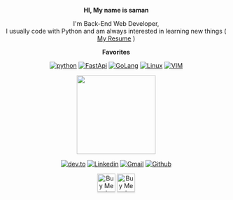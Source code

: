 <div align="center">

 
__HI, My name is saman__ 


I'm Back-End Web Developer, \
I usually code with Python and am always interested in learning new things
( [My Resume](https://onionj.github.io/cv/) )


 
__Favorites__

[![python](https://img.shields.io/badge/Python-14354C?style=for-the-badge&logo=python&logoColor=white)](#)
[![FastApi](https://img.shields.io/badge/fastapi-109989?style=for-the-badge&logo=FASTAPI&logoColor=white)](#)
[![GoLang](https://img.shields.io/badge/Go-00ADD8?style=for-the-badge&logo=go&logoColor=white)](#)
[![Linux](https://img.shields.io/badge/Linux-FCC624?style=for-the-badge&logo=linux&logoColor=black)](#)
[![VIM](https://img.shields.io/badge/VIM-%2311AB00.svg?&style=for-the-badge&logo=vim&logoColor=white)](#)
 


 
 <img text_alight="midel" height="180em" src="https://github-readme-stats.vercel.app/api?username=onionj&show_icons=true&hide_border=true&&count_private=true&include_all_commits=true" />
 

[![dev.to](https://img.shields.io/badge/dev.to-0A0A0A?style=for-the-badge&logo=dev.to&logoColor=white)](https://dev.to/onionj/)
[![Linkedin](https://img.shields.io/badge/LinkedIn-0077B5?style=for-the-badge&logo=linkedin&logoColor=white)](https://www.linkedin.com/in/onionj/)
[![Gmail](https://img.shields.io/badge/Gmail-D14836?style=for-the-badge&logo=gmail&logoColor=white)](mailto:onionj98@gmail.com)
[![Github](https://img.shields.io/badge/GitHub-100000?style=for-the-badge&logo=github&logoColor=white)](https://github.com/onionj/)
 
<a href="https://www.buymeacoffee.com/onionj" target="_blank"><img src="https://www.buymeacoffee.com/assets/img/custom_images/orange_img.png" alt="Buy Me A Coffee" style="height: 41px !important;box-shadow: 0px 3px 2px 0px rgba(190, 190, 190, 0.5) !important;-webkit-box-shadow: 0px 3px 2px 0px rgba(190, 190, 190, 0.5) !important;" ></a>
<a href="https://coffeebede.ir/buycoffee/onionj" target="_blank"><img src="https://coffeebede.ir/DashboardTemplateV2/app-assets/images/banner/default-yellow.svg" alt="Buy Me A Coffee" style="height: 41px !important;box-shadow: 0px 3px 2px 0px rgba(190, 190, 190, 0.5) !important;-webkit-box-shadow: 0px 3px 2px 0px rgba(190, 190, 190, 0.5) !important;" ></a>

